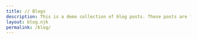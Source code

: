 ```yaml
---
title: // Blogs
description: This is a demo collection of blog posts. These posts are for demonstration only.
layout: blog.njk
permalink: /blog/
---
```

